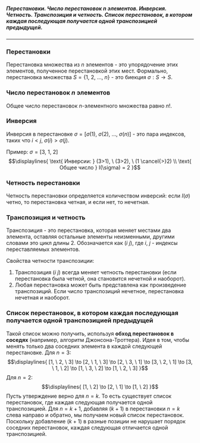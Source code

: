 ##### Перестановки. Число перестановок n элементов. Инверсия. Четность. Транспозиция и четность. Список перестановок, в котором каждая последующая получается одной транспозицией предыдущей.
---
### Перестановки
Перестановка множества из ${\displaystyle n}$ элементов - это упорядочение этих элементов, полученное перестановкой этих мест. Формально, перестановка множества ${\displaystyle S = \{ 1, \ 2, \ \dots, \ n \}}$ - это биекция ${\displaystyle \sigma: S \to S}$.

### Число перестановок ${\displaystyle n}$ элементов
Общее число перестановок ${\displaystyle n}$-элементного множества равно ${\displaystyle n!}$.

### Инверсия
Инверсия в перестановке ${\displaystyle \sigma = [\sigma(1), \ \sigma(2), \ \dots, \ \sigma(n)]}$ - это пара индексов, таких что ${\displaystyle i<j, \ \sigma(i)>\sigma(j)}$.

Пример: ${\displaystyle \sigma = [3, \ 1, \ 2]}$
$$\displaylines{
\text{ Инверсии: } (3>1), \  (3>2), \  (1 \cancel{>}2) \\
\text{ Общее число } I(\sigma) = 2
}$$
### Четность перестановки
Четность перестановки определяется количеством инверсий: если ${\displaystyle I(\sigma)}$ четно, то перестановка четная, и если нет, то нечетная.

### Транспозиция и четность
Транспозиция - это перестановка, которая меняет местами два элемента, оставляя остальные элементы неизменными, другими словами это цикл длины 2. Обозначается как ${\displaystyle (i \ j)}$, где ${\displaystyle i, \ j}$ - индексы переставляемых элементов.

Свойства четности транспозиции:
1. Транспозиция ${\displaystyle (i \ j)}$ всегда меняет четность перестановки (если перестановка была четной, она становится нечетной и наоборот).
2. Любая перестановка может быть представлена как произведение транспозиций. Если число транспозиций нечетное, перестановка нечетная и наоборот.

### Список перестановок, в котором каждая последующая получается одной транспозицией предыдущей
Такой список можно получить, используя **обход перестановок в соседях** (например, алгоритм Джонсона-Троттера). Идея в том, чтобы менять только два соседних элемента в каждой следующей перестановке.
Для ${\displaystyle n = 3}$: 
$$\displaylines{
[1, \  2, \  3] \to  [2, \  1, \  3] \to [2, \  3, \  1] \to [3, \  2, \  1] \to [3, \  1, \  2] \to [1, \  3, \  2] \to [1, \  2, \  3]
}$$
Для ${\displaystyle n = 2}$:
$$\displaylines{
[1, \  2] \to  [2, \  1] \to [1, \  2]
}$$
Пусть утверждение верно для $n = k$. То есть существует список перестановок, где каждая следующая получается одной транспозицией. 
Для $n = k+1$, добавляя $(k+1)$ в перестановки $n = k$ слева направо и обратно, мы получаем новый список перестановок. 
Поскольку добавление $(k+1)$ в разные позиции не нарушает порядок соседних перестановок, каждая следующая отличается одной транспозицией.
